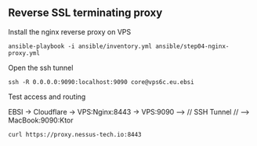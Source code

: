
## Reverse SSL terminating proxy

Install the nginx reverse proxy on VPS

```
ansible-playbook -i ansible/inventory.yml ansible/step04-nginx-proxy.yml
```

Open the ssh tunnel

```
ssh -R 0.0.0.0:9090:localhost:9090 core@vps6c.eu.ebsi
```

Test access and routing

EBSI -> Cloudflare -> VPS:Nginx:8443 -> VPS:9090 --> // SSH Tunnel // --> MacBook:9090:Ktor

```
curl https://proxy.nessus-tech.io:8443 
```
